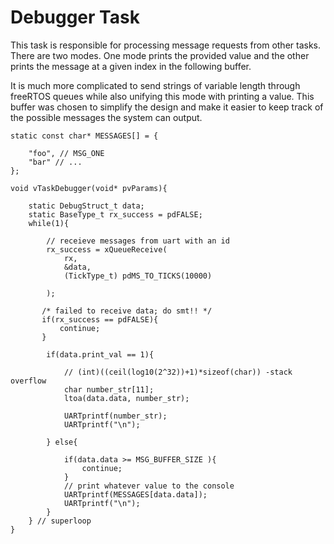 # Debugger Task

This task is responsible for processing message requests from other tasks. There are two modes. One mode prints the provided value and the other prints the message at a given index in the following buffer.

It is much more complicated to send strings of variable length through freeRTOS queues while also unifying this mode with  printing a value. This buffer was chosen to simplify the design and make it easier to keep track of the possible messages the system can output. 
```
static const char* MESSAGES[] = {
    
    "foo", // MSG_ONE  
    "bar" // ... 
};
```
```
void vTaskDebugger(void* pvParams){

    static DebugStruct_t data;
    static BaseType_t rx_success = pdFALSE;
    while(1){

        // receieve messages from uart with an id
        rx_success = xQueueReceive(
            rx,
            &data,
            (TickType_t) pdMS_TO_TICKS(10000)

        );
    
       /* failed to receive data; do smt!! */
       if(rx_success == pdFALSE){
           continue;
       }

        if(data.print_val == 1){

            // (int)((ceil(log10(2^32))+1)*sizeof(char)) -stack overflow 
            char number_str[11];
            ltoa(data.data, number_str);

            UARTprintf(number_str);
            UARTprintf("\n");

        } else{

            if(data.data >= MSG_BUFFER_SIZE ){
                continue;
            }
            // print whatever value to the console
            UARTprintf(MESSAGES[data.data]);
            UARTprintf("\n");
        }
    } // superloop
}
```